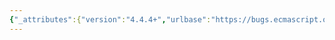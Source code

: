 ```yaml
---
{"_attributes":{"version":"4.4.4+","urlbase":"https://bugs.ecmascript.org/","maintainer":"dherman@mozilla.com"},"bug":{"bug_id":2032,"creation_ts":"2013-10-01 22:15:00 -0700","short_desc":"7.1.8 + 24.3.3: non-bold \"TypeError\"","delta_ts":"2013-11-10 19:27:11 -0800","product":"Draft for 6th Edition","component":"editorial issue","version":"Rev 19: September 27, 2013 Draft","rep_platform":"All","op_sys":"All","bug_status":"VERIFIED","resolution":"FIXED","priority":"Normal","bug_severity":"minor","everconfirmed":true,"reporter":{"uid":"jmdyck","name":"Michael Dyck"},"assigned_to":{"uid":"allen","name":"Allen Wirfs-Brock"},"long_desc":[{"commentid":5798,"comment_count":0,"who":{"uid":"jmdyck","name":"Michael Dyck"},"bug_when":"2013-10-01 22:15:48 -0700","thetext":"In 7.1.8 \"ToString\",\nin Table 12,\non the row for Symbol,\nthe \"Result\" says:\n    Throw a TypeError exception.\n\nIn 24.3.3 \"JSON.stringify ( ... )\",\nunder \"Runtime Semantics: Str Abstract Operation\",\nstep 5.c.ii says:\n    If value is undefined, then throw a TypeError exception.\n\nIn each case, put \"TypeError\" in bold."},{"commentid":5803,"comment_count":1,"who":{"uid":"allen","name":"Allen Wirfs-Brock"},"bug_when":"2013-10-02 14:11:41 -0700","thetext":"fixed in rev20 editor's draft"},{"commentid":6021,"comment_count":2,"who":{"uid":"allen","name":"Allen Wirfs-Brock"},"bug_when":"2013-10-29 09:44:33 -0700","thetext":"fixed in rev20 draft, Oct. 28, 2013"}]}}
---
```

